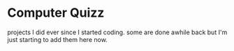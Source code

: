 # Computer Quizz
projects I did ever since I started coding. some are done awhile back but I'm just starting to add them here now.
